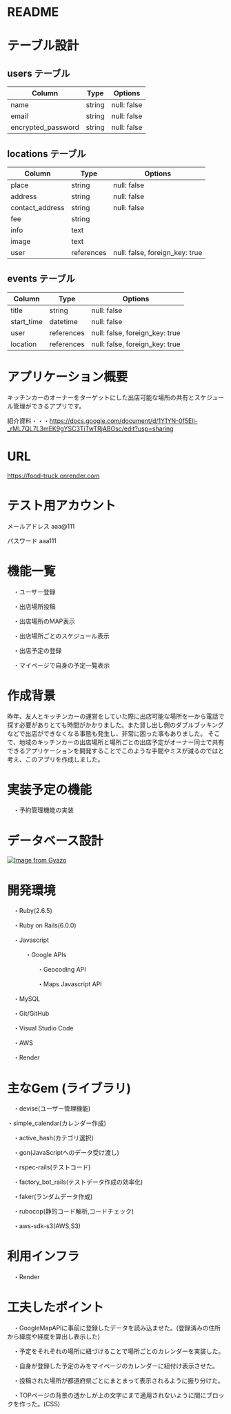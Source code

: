 # README

# テーブル設計


## users テーブル

| Column             | Type   | Options     |
| ------------------ | ------ | ----------- |
| name               | string | null: false |
| email              | string | null: false |
| encrypted_password | string | null: false |




## locations テーブル

| Column             | Type       | Options                        |
| ------------------ | ---------- | ------------------------------ |
| place              | string     | null: false                    |
| address            | string     | null: false                    |
| contact_address    | string     | null: false                    |
| fee                | string     |                                |
| info               | text       |                                |
| image              | text       |                                |
| user               | references | null: false, foreign_key: true |


## events テーブル

| Column             | Type       | Options                        |
| ------------------ | ---------- | ------------------------------ |
| title              | string     | null: false                    |
| start_time         | datetime   | null: false                    |
| user               | references | null: false, foreign_key: true |
| location           | references | null: false, foreign_key: true |


# アプリケーション概要
キッチンカーのオーナーをターゲットにした出店可能な場所の共有とスケジュール管理ができるアプリです。

紹介資料・・・https://docs.google.com/document/d/1Y1YN-0f5Elj-_rML7QL7L3mEK9gYSC3TiTwTRjABGsc/edit?usp=sharing

# URL
https://food-truck.onrender.com

# テスト用アカウント
メールアドレス   aaa@111

パスワード      aaa111

# 機能一覧
　・ユーザー登録

　・出店場所投稿

　・出店場所のMAP表示

　・出店場所ごとのスケジュール表示

　・出店予定の登録

　・マイページで自身の予定一覧表示

# 作成背景

昨年、友人とキッチンカーの運営をしていた際に出店可能な場所を一から電話で探す必要がありとても時間がかかりました。また貸し出し側のダブルブッキングなどで出店ができなくなる事態も発生し、非常に困った事もありました。
そこで、地域のキッチンカーの出店場所と場所ごとの出店予定がオーナー同士で共有できるアプリケーションを開発することでこのような手間やミスが減るのではと考え、このアプリを作成しました。


# 実装予定の機能

　・予約管理機能の実装

# データベース設計

[![Image from Gyazo](https://i.gyazo.com/78cc9043cc9518d5ef7a08924c6ca823.png)](https://gyazo.com/78cc9043cc9518d5ef7a08924c6ca823)

# 開発環境
　・Ruby(2.6.5)

　・Ruby on Rails(6.0.0)

　・Javascript

　　　・Google APIs

　　　　　・Geocoding API

　　　　　・Maps Javascript API

　・MySQL

　・Git/GitHub

　・Visual Studio Code

　・AWS

　・Render

# 主なGem (ライブラリ)
　・devise(ユーザー管理機能)

 ・simple_calendar(カレンダー作成)

　・active_hash(カテゴリ選択)

　・gon(JavaScriptへのデータ受け渡し)

　・rspec-rails(テストコード)

　・factory_bot_rails(テストデータ作成の効率化)

　・faker(ランダムデータ作成)

　・rubocop(静的コード解析,コードチェック)

　・aws-sdk-s3(AWS,S3)

# 利用インフラ
　・Render

# 工夫したポイント
　・GoogleMapAPIに事前に登録したデータを読み込ませた。(登録済みの住所から緯度や経度を算出し表示した)

　・予定をそれぞれの場所に紐づけることで場所ごとのカレンダーを実装した。

　・自身が登録した予定のみをマイページのカレンダーに紐付け表示させた。

　・投稿された場所が都道府県ごとにまとまって表示されるように振り分けた。

　・TOPページの背景の透かしが上の文字にまで適用されないように間にブロックを作った。(CSS)

